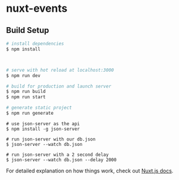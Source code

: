 # nuxt-events

## Build Setup

```bash
# install dependencies
$ npm install



# serve with hot reload at localhost:3000
$ npm run dev

# build for production and launch server
$ npm run build
$ npm run start

# generate static project
$ npm run generate
```

```
# use json-server as the api
$ npm install -g json-server

# run json-server with our db.json
$ json-server --watch db.json

# run json-server with a 2 second delay
$ json-server --watch db.json --delay 2000
```

For detailed explanation on how things work, check out [Nuxt.js docs](https://nuxtjs.org).
